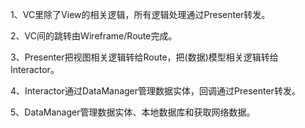1、VC里除了View的相关逻辑，所有逻辑处理通过Presenter转发。﻿

2、VC间的跳转由Ｗireframe/Route完成。﻿

3、Presenter把视图相关逻辑转给Route，把(数据)模型相关逻辑转给Interactor。﻿

4、Interactor通过DataManager管理数据实体，回调通过Presenter转发。﻿

5、DataManager管理数据实体、本地数据库和获取网络数据。
